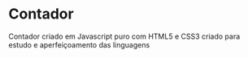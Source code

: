 # Contador
Contador criado em Javascript puro com HTML5 e CSS3 criado para estudo e  aperfeiçoamento das linguagens 
